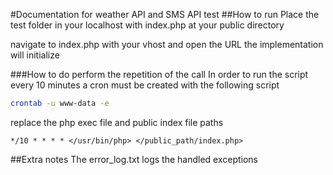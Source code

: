 #Documentation for weather API and SMS API test
##How to run
Place the test folder in your localhost with index.php at your public directory

navigate to index.php with your vhost and open the URL the implementation will initialize

###How to do perform the repetition of the call
In order to run the script every 10 minutes a cron must be created with the following script 

```bash
crontab -u www-data -e
```
replace the php exec file and public index file paths

``*/10 * * * * </usr/bin/php> </public_path/index.php>``

##Extra notes
The error_log.txt logs the handled exceptions
